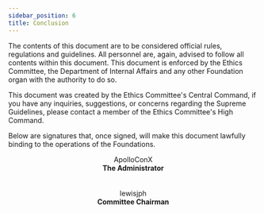 ```yaml
---
sidebar_position: 6
title: Conclusion
---
```


The contents of this document are to be considered official rules, regulations and guidelines. All personnel are, again, advised to follow all contents within this document. This document is enforced by the Ethics Committee, the Department of Internal Affairs and any other Foundation organ with the authority to do so.

This document was created by the Ethics Committee's Central Command, if you have any inquiries, suggestions, or concerns regarding the Supreme Guidelines, please contact a member of the Ethics Committee's High Command. 

Below are signatures that, once signed, will make this document lawfully binding to the operations of the Foundations. 

<center>ApolloConX</center>
<center><strong>The Administrator</strong></center><br></br>

<center>lewisjph</center>
<center><strong>Committee Chairman</strong></center>